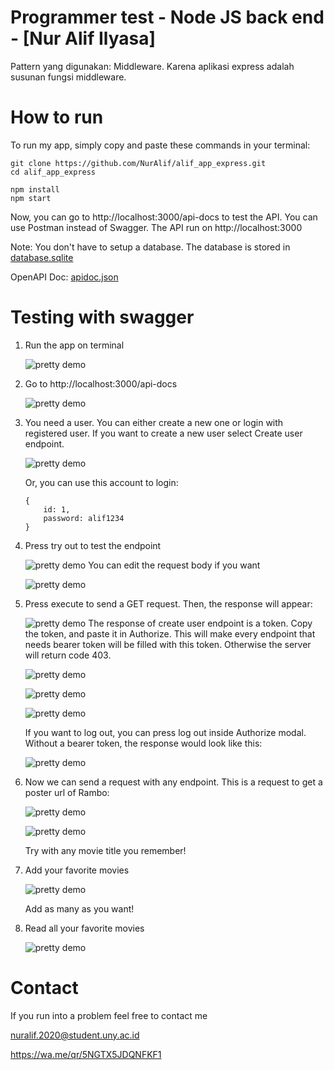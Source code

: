 # Programmer test - Node JS back end - [Nur Alif Ilyasa]

Pattern yang digunakan: Middleware.
Karena aplikasi express adalah susunan fungsi middleware.

# How to run

To run my app, simply copy and paste these commands in your terminal:
```
git clone https://github.com/NurAlif/alif_app_express.git
cd alif_app_express

npm install
npm start

```
Now, you can go to http://localhost:3000/api-docs to test the API.
You can use Postman instead of Swagger. The API run on http://localhost:3000


Note: You don't have to setup a database. The database is stored in [database.sqlite](database.sqlite) 

OpenAPI Doc: [apidoc.json](config/api-doc.json)


# Testing with swagger
1. Run the app on terminal

   ![pretty demo](docs/1.png)
2. Go to http://localhost:3000/api-docs

   ![pretty demo](docs/2.png)
3. You need a user. You can either create a new one or login with registered user. If you want to create a new user select Create user endpoint. 
   
   ![pretty demo](docs/3.png)
   
    Or, you can use this account to login:
    ```
    {
        id: 1,
        password: alif1234
    } 
    ```
4. Press try out to test the endpoint

   ![pretty demo](docs/4.png)
   You can edit the request body if you want
   
   ![pretty demo](docs/5.png)
5. Press execute to send a GET request. Then, the response will appear:
   
   ![pretty demo](docs/6.png)
   The response of create user endpoint is a token. Copy the token, and paste it in Authorize. This will make every endpoint that needs bearer token will be filled with this token. Otherwise the server will return code 403.
   
   ![pretty demo](docs/7.png)
   
   ![pretty demo](docs/8.png)
   
   ![pretty demo](docs/9.png)
   
   If you want to log out, you can press log out inside Authorize modal.
   Without a bearer token, the response would look like this:
   
   ![pretty demo](docs/14.png)

6. Now we can send a request with any endpoint.
   This is a request to get a poster url of Rambo:
   
   ![pretty demo](docs/10.png)
   
   ![pretty demo](docs/11.png)
 
   Try with any movie title you remember!

7. Add your favorite movies
   
   ![pretty demo](docs/12.png)
   
   Add as many as you want!
8. Read all your favorite movies

   ![pretty demo](docs/13.png)
  
   


# Contact
If you run into a problem feel free to contact me

nuralif.2020@student.uny.ac.id

https://wa.me/qr/5NGTX5JDQNFKF1





